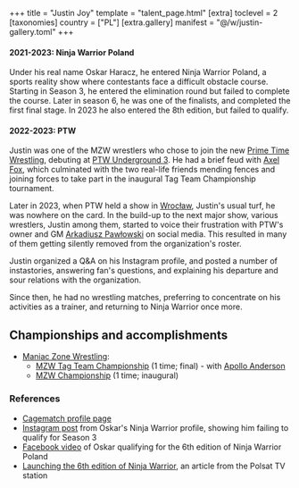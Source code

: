+++
title = "Justin Joy"
template = "talent_page.html"
[extra]
toclevel = 2
[taxonomies]
country = ["PL"]
[extra.gallery]
manifest = "@/w/justin-gallery.toml"
+++

#### 2021-2023: Ninja Warrior Poland

Under his real name Oskar Haracz, he entered Ninja Warrior Poland, a sports reality show where contestants face a difficult obstacle course. Starting in Season 3, he entered the elimination round but failed to complete the course. Later in season 6, he was one of the finalists, and completed the first final stage. In 2023 he also entered the 8th edition, but failed to qualify.


#### 2022-2023: PTW

Justin was one of the MZW wrestlers who chose to join the new [Prime Time Wrestling](@/o/ptw.md), debuting at [PTW Underground 3](@/e/ptw/2022-03-27-ptw-underground-3.md). He had a brief feud with [Axel Fox](@/w/axel-fox.md), which culminated with the two real-life friends mending fences and joining forces to take part in the inaugural Tag Team Championship tournament.

Later in 2023, when PTW held a show in [Wrocław](@/e/ptw/2023-06-25-ptw-4-mystery.md), Justin's usual turf, he was nowhere on the card. In the build-up to the next major show, various wrestlers, Justin among them, started to voice their frustration with PTW's owner and GM [Arkadiusz Pawłowski](@/w/pan-pawlowski.md) on social media. This resulted in many of them getting silently removed from the organization's roster.

Justin organized a Q&A on his Instagram profile, and posted a number of instastories, answering fan's questions, and explaining his departure and sour relations with the organization.

Since then, he had no wrestling matches, preferring to concentrate on his activities as a trainer, and returning to Ninja Warrior once more.

## Championships and accomplishments

* [Maniac Zone Wrestling](@/o/mzw.md):
  - [MZW Tag Team Championship](@/c/mzw-tag-team-championship.md) (1 time; final) - with [Apollo Anderson](@/w/apollo-anderson.md)
  - [MZW Championship](@/c/mzw-championship.md) (1 time; inaugural)

### References

* [Cagematch profile page](https://www.cagematch.net/?id=2&nr=15278)
* [Instagram post](https://www.instagram.com/p/CT0Ja9ZDD4l/) from Oskar's Ninja Warrior profile, showing him failing to qualify for Season 3
* [Facebook video](https://www.facebook.com/watch/?v=806575264020450) of Oskar qualifying for the 6th edition of Ninja Warrior Poland
* [Launching the 6th edition of Ninja Warrior](https://www.polsat.pl/news/2022-08-30/brawurowy-poczatek-szostej-edycji-ninja-warrior-polska/), an article from the Polsat TV station
